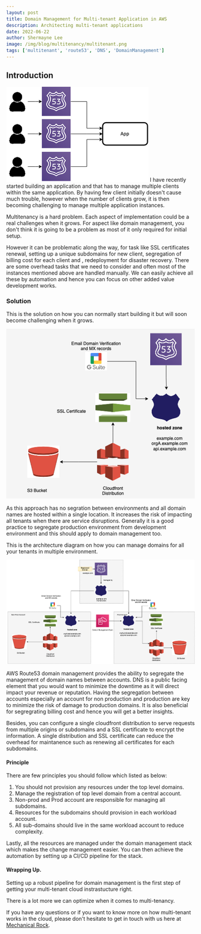 ```yaml
---
layout: post
title: Domain Management for Multi-tenant Application in AWS
description: Architecting multi-tenant applications
date: 2022-06-22
author: Shermayne Lee
image: /img/blog/multitenancy/multitenant.png
tags: ['multitenant', 'route53', 'DNS', 'DomainManagement']
---
```



## Introduction

![Domain Management Multitenant](/img/blog/domain-management/multitenantDNS.png)
I have recently started building an application and that has to manage multiple clients within the same application. By having few client initially doesn't cause much trouble, however when the number of clients grow, it is then becoming challenging to manage multiple application instances.   

Multitenancy is a hard problem. Each aspect of implementation could be a real challenges when it grows. For aspect like domain management, you don't think it is going to be a problem as most of it only required for initial setup. 

However it can be problematic along the way, for task like SSL certificates renewal, setting up a unique subdomains for new client, segregation of billing cost for each client and , redeployment for disaster recovery. There are some overhead tasks that we need to consider and often most of the instances mentioned above are handled manually. We can easily achieve all these by automation and hence you can focus on other added value development works. 


### Solution

This is the solution on how you can normally start building it but will soon become challenging when it grows.

![Domain Management Architecture ](/img/blog/domain-management/architectureSingleAccount.png)

As this approach has no segration between environments and all domain names are hosted within a single location. It increases the risk of impacting all tenants when there are service disruptions. Generally it is a good practice to segregate production environment from development environment and this should apply to domain management too. 

This is the architecture diagram on how you can manage domains for all your tenants in multiple environment.  


![Domain Management Architecture ](/img/blog/domain-management/architectureDiagram.png)

AWS Route53 domain management provides the ability to segregate the management of domain names between accounts. DNS is a public facing element that you would want to minimize the downtime as it will direct impact your revenue or reputation.  Having the segregation between accounts especially an account for non production and production are key to minimize the risk of damage to production domains. It is also beneficial for segregrating billing cost and hence you will get a better insights. 

Besides, you can configure a single cloudfront distribution to serve requests from multiple origins or subdomains and a  SSL certificate to encrypt the information. A single distribution and SSL certificate can reduce the overhead for maintanence such as renewing all certificates for each subdomains. 

#### Principle 

There are few principles you should follow which listed as below:

1. You should not provision any resources under the top level domains.
2. Manage the registration of top level domain from a central account.
3. Non-prod and Prod account are responsible for managing all subdomains.
4. Resources for the subdomains should provision in each workload account. 
5. All sub-domains should live in the same workload account to reduce complexity. 

Lastly, all the resources are managed under the domain management stack which makes the change management easier. You can then achieve the automation by setting up a CI/CD pipeline for the stack. 


#### Wrapping Up.

 Setting up a robust pipeline for domain management is the first step of getting your multi-tenant cloud instrastucture right. 

 There is a lot more we can optimize when it comes to multi-tenancy.  

 If you have any questions or if you want to know more on how multi-tenant works in the cloud, please don't hesitate to get in touch with us here at [Mechanical Rock](<(https://www.mechanicalrock.io/lets-get-started/)>).

